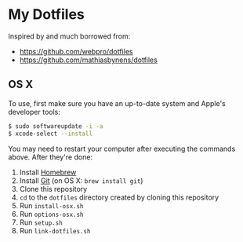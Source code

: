 # My Dotfiles

Inspired by and much borrowed from:

* https://github.com/webpro/dotfiles
* https://github.com/mathiasbynens/dotfiles


## OS X

To use, first make sure you have an up-to-date system and Apple's developer tools:

```sh
$ sudo softwareupdate -i -a
$ xcode-select --install
```

You may need to restart your computer after executing the commands above.  After they're done:

1. Install [Homebrew](http://brew.sh/)
2. Install [Git](http://git-scm.com/) (on OS X: ``brew install git``)
3. Clone this repository
4. ``cd`` to the ``dotfiles`` directory created by cloning this repository
5. Run ``install-osx.sh``
6. Run ``options-osx.sh``
7. Run ``setup.sh``
8. Run ``link-dotfiles.sh``

